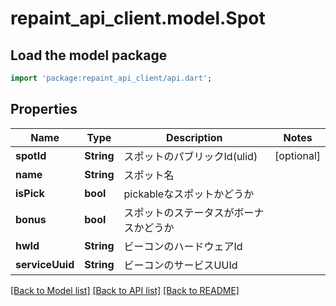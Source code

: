 # repaint_api_client.model.Spot

## Load the model package
```dart
import 'package:repaint_api_client/api.dart';
```

## Properties
Name | Type | Description | Notes
------------ | ------------- | ------------- | -------------
**spotId** | **String** | スポットのパブリックId(ulid) | [optional] 
**name** | **String** | スポット名 | 
**isPick** | **bool** | pickableなスポットかどうか | 
**bonus** | **bool** | スポットのステータスがボーナスかどうか | 
**hwId** | **String** | ビーコンのハードウェアId | 
**serviceUuid** | **String** | ビーコンのサービスUUId | 

[[Back to Model list]](../README.md#documentation-for-models) [[Back to API list]](../README.md#documentation-for-api-endpoints) [[Back to README]](../README.md)


